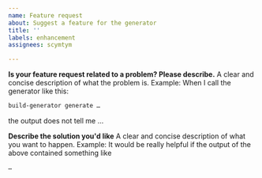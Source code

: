 ```yaml
---
name: Feature request
about: Suggest a feature for the generator
title: ''
labels: enhancement
assignees: scymtym

---
```


**Is your feature request related to a problem? Please describe.**
A clear and concise description of what the problem is.
Example: When I call the generator like this:
```sh
build-generator generate …
```
the output does not tell me …

**Describe the solution you'd like**
A clear and concise description of what you want to happen.
Example: It would be really helpful if the output of the above contained something like
```
…
```
